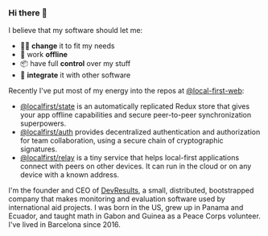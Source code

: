 ### Hi there 👋

I believe that my software should let me:

- 🐱‍💻 **change** it to fit my needs
- 🛫 work **offline** 
- 📦 have full **control** over my stuff
- 🔌 **integrate** it with other software

Recently I've put most of my energy into the repos at [@local-first-web](/local-first-web):

- [@localfirst/state](/local-first-web/state) is an automatically replicated Redux store that gives your app offline capabilities and secure peer-to-peer synchronization superpowers.
- [@localfirst/auth](/local-first-web/auth) provides decentralized authentication and authorization for team collaboration, using a secure chain of cryptographic signatures.
- [@localfirst/relay](/local-first-web/relay) is a tiny service that helps local-first applications connect with peers on other devices. It can run in the cloud or on any device with a known address.

I'm the founder and CEO of [DevResults](https://www.devresults.com), a small, distributed, bootstrapped company that makes monitoring and evaluation software used by international aid projects. I was born in the US, grew up in Panama and Ecuador, and taught math in Gabon and Guinea as a Peace Corps volunteer. I've lived in Barcelona since 2016. 
